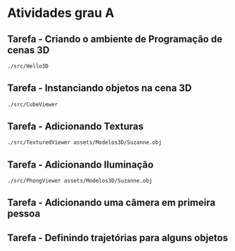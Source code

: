 # Atividades grau A

## Tarefa - Criando o ambiente de Programação de cenas 3D

```bash
./src/Hello3D
```

## Tarefa - Instanciando objetos na cena 3D

```bash
./src/CubeViewer
```

## Tarefa - Adicionando Texturas

```bash
./src/TexturedViewer assets/Modelos3D/Suzanne.obj
```

## Tarefa - Adicionando Iluminação

```bash
./src/PhongViewer assets/Modelos3D/Suzanne.obj
```

## Tarefa - Adicionando uma câmera em primeira pessoa

## Tarefa - Definindo trajetórias para alguns objetos
